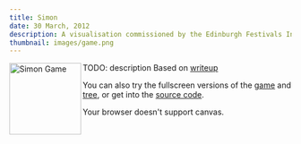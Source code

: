 ```yaml
---
title: Simon
date: 30 March, 2012
description: A visualisation commissioned by the Edinburgh Festivals Innovation Lab and supported by the INTERREG IVB North-West Europe Programme.  It was designed by Stefanie Posavec and built using the new Summer Festivals Listings API.
thumbnail: images/game.png
---
```


<!--
TODO

General
    Add resize to container for both tree and game in index.html

Game
    fix vertical positioning

Tree
    Add node near parent
    Resize node, edge based on number of nodes and screen dimensions
    Zoom, drag - hammer.js?
-->

<style>
  body {
    /* prevent cut/copy/paste dialog and highlight on webkit */
    -webkit-user-select: none;
    -webkit-tap-highlight-color: transparent;
  }
</style>

<script src="lib/jquery/jquery-1.7.1.min.js" type="text/javascript"></script>
<script src="lib/springy/springy.js" type="text/javascript"></script>
<script src="treeui.js" type="text/javascript"></script>

<script src="lib/d3/d3.v2.js" type="text/javascript"></script>

<script src="lib/touch/touch.js"></script>

<script type="text/javascript" src="constants.js"></script>

<img src="$thumbnail$" align="left" alt="Simon Game" width="128" height="128" />

TODO: description
Based on [writeup][lecwriteup]

You can also try the fullscreen versions of the [game](game.html) and [tree](tree.html), or get into the [source code][src].

[lecwriteup]: http://www.lel.ed.ac.uk/lec/the-%E2%80%9Calien-language%E2%80%9D-experiment/
[src]: https://github.com/justinq/simon

<div id="container" ontouchmove="BlockMove(event);">
  <!--
    The audio sources for the buttons
  -->
  <audio id="blue-tone" preload autobuffer>
    <source src="audio/blue.oga" type="audio/ogg">
    <source src="audio/blue.wav" type="audio/wav">
<!--  <source src="audio/blue.m4a" type="audio/mp4"> -->
  </audio>
  <audio id="yellow-tone" preload autobuffer>
    <source src="audio/yellow.oga" type="audio/ogg">
    <source src="audio/yellow.wav" type="audio/wav">
<!--  <source src="audio/yellow.m4a" type="audio/mp4"> -->
  </audio>
    <audio id="green-tone" preload autobuffer>
    <source src="audio/green.oga" type="audio/ogg">
    <source src="audio/green.wav" type="audio/wav">
<!--  <source src="audio/green.m4a" type="audio/mp4"> -->
  </audio>
    <audio id="red-tone" preload autobuffer>
    <source src="audio/red.oga" type="audio/ogg">
    <source src="audio/red.wav" type="audio/wav">
<!--  <source src="audio/red.m4a" type="audio/mp4"> -->
  </audio>

  <!-- The game -->
  <div id="game_viz"></div>
  <script type="text/javascript" src="game.js"></script>
  <!-- The tree -->
  <canvas id="tree_viz" width="640" height="480">
    <p>Your browser doesn't support canvas.</p>
  </canvas>
  <script type="text/javascript" src="tree.js"></script>
</div>
